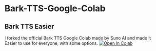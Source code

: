 # Bark-TTS-Google-Colab

## Bark TTS Easier

I forked the official Bark TTS Google Colab made by Suno AI and made it Easier to use for everyone, with some options. <a target="_blank" href="https://colab.research.google.com/github/Nick088Official/Bark-TTS-Google-Colabs/blob/main/Bark_TTS_Easier.ipynb">
  <img src="https://colab.research.google.com/assets/colab-badge.svg" alt="Open In Colab"/>
</a>
